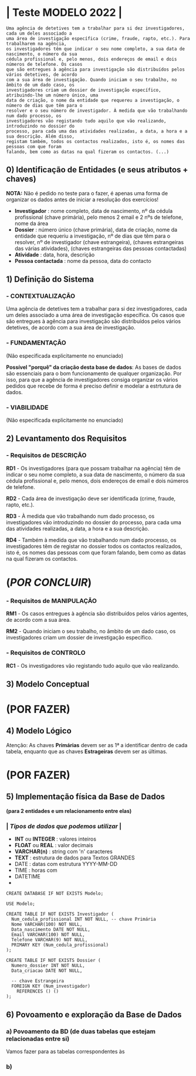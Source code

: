 # | Teste MODELO 2022 |

```
Uma agência de detetives tem a trabalhar para si dez investigadores, cada um deles associado a
uma área de investigação específica (crime, fraude, rapto, etc.). Para trabalharem na agência,
os investigadores têm que indicar o seu nome completo, a sua data de nascimento, o número da sua
cédula profissional e, pelo menos, dois endereços de email e dois números de telefone. Os casos
que são entregues à agência para investigação são distribuídos pelos vários detetives, de acordo
com a sua área de investigação. Quando iniciam o seu trabalho, no âmbito de um dado caso, os
investigadores criam um dossier de investigação específico, atribuindo-lhe um número único, uma
data de criação, o nome da entidade que requereu a investigação, o número de dias que têm para o
resolver e o seu número de investigador. À medida que vão trabalhando num dado processo, os
investigadores vão registando tudo aquilo que vão realizando, introduzindo no dossier do
processo, para cada uma das atividades realizadas, a data, a hora e a sua descrição. Além disso,
registam também, todos os contactos realizados, isto é, os nomes das pessoas com que foram
falando, bem como as datas na qual fizeram os contactos. (...)
```

## 0) Identificação de Entidades (e seus atributos + chaves)

__NOTA:__ Não é pedido no teste para o fazer, é apenas uma forma de organizar os dados antes de iniciar a resolução dos exercícios!

- __Investigador__ : nome completo, data de nascimento, nº da cédula profissional (chave primária), pelo menos 2 email e 2 nºs de telefone, nome da área
- __Dossier__ : número único (chave primária), data de criação, nome da entidade que requeriu a investigação, nº de dias que têm para o resolver, nº de investigador (chave estrangeira), (chaves estrangeiras das várias atividades), (chaves estrangeiras das pessoas contactadas)
- __Atividade__ : data, hora, descrição
- __Pessoa contactada__ : nome da pessoa, data do contacto

## 1) Definição do Sistema

### - CONTEXTUALIZAÇÃO

Uma agência de detetives tem a trabalhar para si dez investigadores, cada um deles associado a uma área de investigação específica. Os casos que são entregues à agência para investigação são distribuídos pelos vários detetives, de acordo com a sua área de investigação.

### - FUNDAMENTAÇÃO
(Não especificada explicitamente no enunciado) 

__Possível "porquê" da criação desta base de dados__: As bases de dados são essenciais para o bom funcionamento de qualquer organização. Por isso, para que a agência de investigadores consiga organizar os vários pedidos que recebe de forma é preciso definir e modelar a estrtutura de dados. 

### - VIABILIDADE
(Não especificada explicitamente no enunciado)

## 2) Levantamento dos Requisitos

### - Requisitos de DESCRIÇÃO

__RD1__ - Os investigadores (para que possam trabalhar na agência) têm de indicar o seu nome completo, a sua data de nascimento, o número da sua cédula profissional e, pelo menos, dois endereços de email e dois números de telefone.

__RD2__ - Cada área de investigação deve ser identificada (crime, fraude, rapto, etc.).

__RD3__ - À medida que vão trabalhando num dado processo, os investigadores vão introduzindo no dossier do processo, para cada uma das atividades realizadas, a data, a hora e a sua descrição.

__RD4__ - Também à medida que vão trabalhando num dado processo, os investigadores têm de registar no dossier todos os contactos realizados, isto é, os nomes das pessoas com que foram falando, bem como as datas na qual fizeram os contactos.

# (_POR CONCLUIR_)

### - Requisitos de MANIPULAÇÃO

__RM1__ - Os casos entregues à agência são distribuídos pelos vários agentes, de acordo com a sua área.

__RM2__ - Quando iniciam o seu trabalho, no âmbito de um dado caso, os investigadores criam um dossier de investigação específico.

### - Requisitos de CONTROLO

__RC1__ - Os investigadores vão registando tudo aquilo que vão realizando.

## 3) Modelo Conceptual

# (POR FAZER)

## 4) Modelo Lógico

Atenção: As chaves __Primárias__ devem ser as 1ª a identificar dentro de cada tabela, enquanto que
         as chaves __Estrageiras__ devem ser as últimas.
         
# (POR FAZER)

## 5) Implementação física da Base de Dados
__(para 2 entidades e um relacionamento entre elas)__

### | _Tipos de dados que podemos utilizar_ |
- __INT__ ou __INTEGER__ : valores inteiros
- __FLOAT__ ou __REAL__ : valor decimais
- __VARCHAR(n)__ : string com 'n' caracteres
- __TEXT__ : estrutura de dados para Textos GRANDES
- DATE : datas com estrutura YYYY-MM-DD
- TIME : horas com 
- DATETIME
- 

```mysql
CREATE DATABASE IF NOT EXISTS Modelo;

USE Modelo;

CREATE TABLE IF NOT EXISTS Investigador (
  Num_cedula_profissional INT NOT NULL, -- chave Primária
  Nome VARCHAR(100) NOT NULL,
  Data_nascimento DATE NOT NULL,
  Email VARCHAR(100) NOT NULL,
  Telefone VARCHAR(9) NOT NULL,
  PRIMARY KEY (Num_cedula_profissional)
);

CREATE TABLE IF NOT EXISTS Dossier (
  Numero_dossier INT NOT NULL,
  Data_criacao DATE NOT NULL,
  
  -- chave Estrangeira
  FOREIGN KEY (Num_investigador)
    REFERENCES () ()
);
``` 

## 6) Povoamento e exploração da Base de Dados

### a) Povoamento da BD (de duas tabelas que estejam relacionadas entre si)

Vamos fazer para as tabelas correspondentes às 

### b) 
